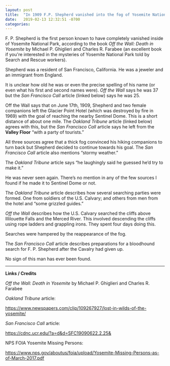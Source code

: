 ```yaml
---
layout: post
title:  "In 1909 F.P. Shepherd vanished into the fog of Yosemite National Park"
date:   2019-02-13 12:32:51 -0700
categories:
---
```

F. P. Shepherd is the first person known to have completely vanished inside of Yosemite National Park, according to the book *Off the Wall: Death in Yosemite* by Michael P. Ghiglieri and Charles R. Farabee (an excellent book if you're interested in the mysteries of Yosemite National Park told by Search and Rescue workers).


Shepherd was a resident of San Francisco, California.  He was a jeweler and an immigrant from England.


It is unclear how old he was or even the precise spelling of his name (or even what his first and second names were).  *Off the Wall* says he was 37 but the *San Francisco Call* article (linked below) says he was 25.


Off the Wall says that on June 17th, 1909, Shepherd and two female companions left the Glacier Point Hotel (which was destroyed by fire in 1969) with the goal of reaching the nearby Sentinel Dome.  This is a short distance of about one mile.  The *Oakland Tribune* article (linked below) agrees with this, but the *San Francisco Call* article says he left from the **Valley Floor** “with a party of tourists.”


All three sources agree that a thick fog convinced his hiking companions to turn back but Shepherd decided to continue towards his goal.  The *San Francisco Call* article also mentions “stormy weather.”


The *Oakland Tribune* article says “he laughingly said he guessed he’d try to make it.”


He was never seen again.  There’s no mention in any of the few sources I found if he made it to Sentinel Dome or not.


The *Oakland Tribune* article describes how several searching parties were formed.  One from soldiers of the U.S. Calvary; and others from men from the hotel and “some grizzled guides.”


*Off the Wall* describes how the U.S. Calvary searched the cliffs above Illilouette Falls and the Merced River.  This involved descending the cliffs using rope ladders and grappling irons.  They spent four days doing this.


Searches were hampered by the reappearance of the fog.


The *San Francisco Call* article describes preparations for a bloodhound search for F. P. Shepherd after the Cavalry had given up.


No sign of this man has ever been found.


----


**Links / Credits**


*Off the Wall: Death in Yosemite* by Michael P. Ghiglieri and Charles R. Farabee



*Oakland Tribune* article:

<https://www.newspapers.com/clip/109267927/lost-in-wilds-of-the-yosemite/>



*San Francisco Call* article:

<https://cdnc.ucr.edu/?a=d&d=SFC19090622.2.25&>



NPS FOIA Yosemite Missing Persons:

<https://www.nps.gov/aboutus/foia/upload/Yosemite-Missing-Persons-as-of-March-2017.pdf>
